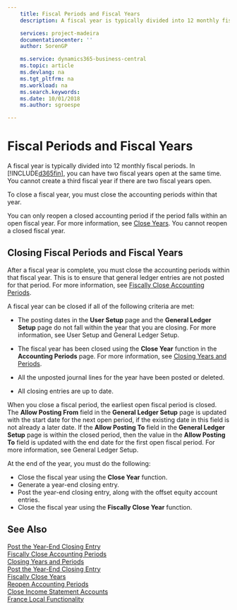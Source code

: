 ```yaml
---
    title: Fiscal Periods and Fiscal Years
    description: A fiscal year is typically divided into 12 monthly fiscal periods. In Business Central, you can have two fiscal years open at the same time.

    services: project-madeira
    documentationcenter: ''
    author: SorenGP

    ms.service: dynamics365-business-central
    ms.topic: article
    ms.devlang: na
    ms.tgt_pltfrm: na
    ms.workload: na
    ms.search.keywords:
    ms.date: 10/01/2018
    ms.author: sgroespe

---
```

# Fiscal Periods and Fiscal Years
A fiscal year is typically divided into 12 monthly fiscal periods. In [!INCLUDE[d365fin](../../includes/d365fin_md.md)], you can have two fiscal years open at the same time. You cannot create a third fiscal year if there are two fiscal years open.  

To close a fiscal year, you must close the accounting periods within that year.  

You can only reopen a closed accounting period if the period falls within an open fiscal year. For more information, see [Close Years](how-to-close-years.md). You cannot reopen a closed fiscal year.  

## Closing Fiscal Periods and Fiscal Years  
After a fiscal year is complete, you must close the accounting periods within that fiscal year. This is to ensure that general ledger entries are not posted for that period. For more information, see [Fiscally Close Accounting Periods](how-to-fiscally-close-years.md).  

A fiscal year can be closed if all of the following criteria are met:  

- The posting dates in the **User Setup** page and the **General Ledger Setup** page do not fall within the year that you are closing. For more information, see User Setup and General Ledger Setup.  

- The fiscal year has been closed using the **Close Year** function in the **Accounting Periods** page. For more information, see [Closing Years and Periods](../../year-close-years-periods.md).  

- All the unposted journal lines for the year have been posted or deleted.  

- All closing entries are up to date.  

When you close a fiscal period, the earliest open fiscal period is closed. The **Allow Posting From** field in the **General Ledger Setup** page is updated with the start date for the next open period, if the existing date in this field is not already a later date. If the **Allow Posting To** field in the **General Ledger Setup** page is within the closed period, then the value in the **Allow Posting To** field is updated with the end date for the first open fiscal period. For more information, see General Ledger Setup.  

At the end of the year, you must do the following:  

- Close the fiscal year using the **Close Year** function.  
- Generate a year-end closing entry.  
- Post the year-end closing entry, along with the offset equity account entries.  
- Close the fiscal year using the **Fiscally Close Year** function.  

## See Also  
 [Post the Year-End Closing Entry](how-to-post-the-year-end-closing-entry.md)   
 [Fiscally Close Accounting Periods](how-to-fiscally-close-accounting-periods.md)   
 [Closing Years and Periods](../../year-close-years-periods.md)   
 [Post the Year-End Closing Entry](how-to-post-the-year-end-closing-entry.md)   
 [Fiscally Close Years](how-to-fiscally-close-years.md)   
 [Reopen Accounting Periods](how-to-reopen-accounting-periods.md)   
 [Close Income Statement Accounts](how-to-close-income-statement-accounts.md)   
 [France Local Functionality](france-local-functionality.md)
